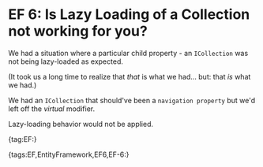 # EF 6: Is Lazy Loading of a Collection not working for you?


We had a situation where a particular child property - an `ICollection` was not being lazy-loaded as expected.

(It took us a long time to realize that *that* is what we had... but: that *is* what we had.)

We had an `ICollection` that should've been a `navigation property` but we'd left off the *virtual* modifier.

Lazy-loading behavior would not be applied.

{tag:EF:}

{tags:EF,EntityFramework,EF6,EF-6:}
